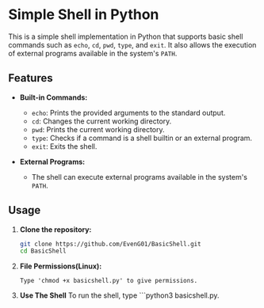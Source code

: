 # Simple Shell in Python

This is a simple shell implementation in Python that supports basic shell commands such as `echo`, `cd`, `pwd`, `type`, and `exit`. It also allows the execution of external programs available in the system's `PATH`.

## Features

- **Built-in Commands:**
  - `echo`: Prints the provided arguments to the standard output.
  - `cd`: Changes the current working directory.
  - `pwd`: Prints the current working directory.
  - `type`: Checks if a command is a shell builtin or an external program.
  - `exit`: Exits the shell.

- **External Programs:**
  - The shell can execute external programs available in the system's `PATH`.

## Usage

1. **Clone the repository:**
   ```bash
   git clone https://github.com/EvenG01/BasicShell.git
   cd BasicShell

2. **File Permissions(Linux):**
   ```Linux
   Type 'chmod +x basicshell.py' to give permissions.

3. **Use The Shell**
   To run the shell, type ```python3 basicshell.py.
